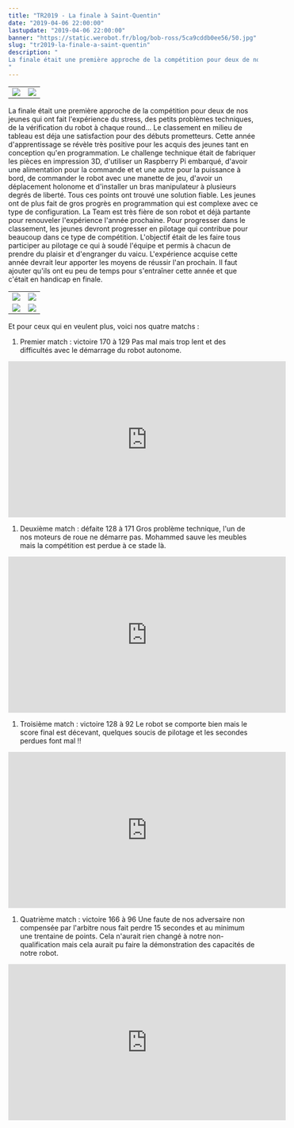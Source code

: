 ```yaml
---
title: "TR2019 - La finale à Saint-Quentin"
date: "2019-04-06 22:00:00"
lastupdate: "2019-04-06 22:00:00"
banner: "https://static.werobot.fr/blog/bob-ross/5ca9cddb0ee56/50.jpg"
slug: "tr2019-la-finale-a-saint-quentin"
description: " 
La finale était une première approche de la compétition pour deux de nos jeunes qui ont fait l'expérience du stress, des petits problèmes techniques, de la vérification du robot à chaque round... Le classement en milieu de tableau est déja une satisfactio
"
---
```

<div align="center">
<table>
<tr>
<td><img src="https://static.werobot.fr/blog/bob-ross/5ca9cddb0ee56/50.jpg"></td>
<td><img src="https://static.werobot.fr/blog/bob-ross/5ca9cdf092076/50.jpg"></td>
</tr>
</table>
</div>

La finale était une première approche de la compétition pour deux de nos jeunes qui ont fait l'expérience du stress, des petits problèmes techniques, de la vérification du robot à chaque round... Le classement en milieu de tableau est déja une satisfaction pour des débuts prometteurs.
Cette année d'apprentissage se révèle très positive pour les acquis des jeunes tant en conception qu'en programmation. Le challenge technique était de fabriquer les pièces en impression 3D, d'utiliser un Raspberry Pi embarqué, d'avoir une alimentation pour la commande et et une autre pour la puissance à bord, de commander le robot avec une manette de jeu, d'avoir un déplacement holonome et d'installer un bras manipulateur à plusieurs degrés de liberté. Tous ces points ont trouvé une solution fiable. Les jeunes ont de plus fait de gros progrès en programmation qui est complexe avec ce type de configuration. La Team est très fière de son robot et déjà partante pour renouveler l'expérience l'année prochaine.
Pour progresser dans le classement, les jeunes devront progresser en pilotage qui contribue pour beaucoup dans ce type de compétition. L'objectif était de les faire tous participer au pilotage ce qui à soudé l'équipe et permis à chacun de prendre du plaisir et d'engranger du vaicu. L'expérience acquise cette année devrait leur apporter les moyens de réussir l'an prochain. Il faut ajouter qu'ils ont eu peu de temps pour s'entraîner cette année et que c'était en handicap en finale.
<div align="center">
<table>
<tr>
<td><img src="https://static.werobot.fr/blog/bob-ross/5ca9d34416696/50.jpg"></td>
<td><img src="https://static.werobot.fr/blog/bob-ross/5ca9d34d9bdab/50.jpg"></td>
</tr>
<tr>
<td><img src="https://static.werobot.fr/blog/bob-ross/5ca9d3526d71c/50.jpg"></td>
<td><img src="https://static.werobot.fr/blog/bob-ross/5ca9d35659646/50.jpg"></td>
</tr>
</table>
</div>
Et pour ceux qui en veulent plus, voici nos quatre matchs :

1. Premier match : victoire 170 à 129
Pas mal mais trop lent et des difficultés avec le démarrage du robot autonome.

<iframe width="560" height="315" src="https://www.youtube-nocookie.com/embed/BhppxBgvnhU?start=7518 " frameborder="0" allow="accelerometer; autoplay; encrypted-media; gyroscope; picture-in-picture" allowfullscreen></iframe>

1. Deuxième match : défaite 128 à 171
Gros problème technique, l'un de nos moteurs de roue ne démarre pas. Mohammed sauve les meubles mais la compétition est perdue à ce stade là.

<iframe width="560" height="315" src="https://www.youtube-nocookie.com/embed/LGvtxTlg_BM?start=2116 " frameborder="0" allow="accelerometer; autoplay; encrypted-media; gyroscope; picture-in-picture" allowfullscreen></iframe>

1. Troisième match : victoire 128 à 92
Le robot se comporte bien mais le score final est décevant, quelques soucis de pilotage et les secondes perdues font mal !!

<iframe width="560" height="315" src="https://www.youtube-nocookie.com/embed/aMZwWH21vIo?start=4012 " frameborder="0" allow="accelerometer; autoplay; encrypted-media; gyroscope; picture-in-picture" allowfullscreen></iframe>

1. Quatrième match : victoire 166 à 96
Une faute de nos adversaire non compensée par l'arbitre nous fait perdre 15 secondes et au minimum une trentaine de points. Cela n'aurait rien changé à notre non-qualification mais cela aurait pu faire la démonstration des capacités de notre robot.

<iframe width="560" height="315" src="https://www.youtube-nocookie.com/embed/03Sxdj1Erg0?start=6656" frameborder="0" allow="accelerometer; autoplay; encrypted-media; gyroscope; picture-in-picture" allowfullscreen></iframe>
    